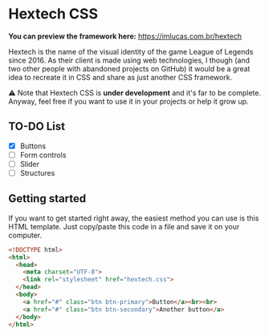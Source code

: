 # Hextech CSS
**You can preview the framework here:** https://imlucas.com.br/hextech

Hextech is the name of the visual identity of the game League of Legends since 2016. As their client is made using web technologies, I though (and two other people with abandoned projects on GitHub) it would be a great idea to recreate it in CSS and share as just another CSS framework.

:warning: Note that Hextech CSS is **under development** and it's far to be complete. Anyway, feel free if you want to use it in your projects or help it grow up.

## TO-DO List
- [x] Buttons
- [ ] Form controls
- [ ] Slider
- [ ] Structures

## Getting started
If you want to get started right away, the easiest method you can use is this HTML template. Just copy/paste this code in a file and save it on your computer.

```html
<!DOCTYPE html>
<html>
  <head>
    <meta charset="UTF-8">
    <link rel="stylesheet" href="hextech.css">
  </head>
  <body>
    <a href="#" class="btn btn-primary">Button</a><br><br>
    <a href="#" class="btn btn-secondary">Another button</a>
  </body>
</html>
```
